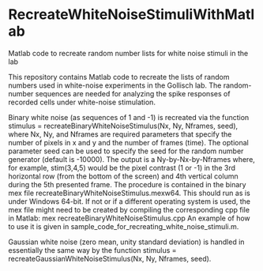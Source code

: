 # RecreateWhiteNoiseStimuliWithMatlab
Matlab code to recreate random number lists for white noise stimuli in the lab

This repository contains Matlab code to recreate the lists of random numbers used in white-noise experiments in the Gollisch lab.
The random-number sequences are needed for analyzing the spike responses of recorded cells under white-noise stimulation.

Binary white noise (as sequences of 1 and -1) is recreated via the function 
stimulus = recreateBinaryWhiteNoiseStimulus(Nx, Ny, Nframes, seed),
where Nx, Ny, and Nframes are required parameters that specify the number of pixels in x and y and the number of frames (time).
The optional parameter seed can be used to specify the seed for the random number generator (default is -10000).
The output is a Ny-by-Nx-by-Nframes where, for example, stim(3,4,5) would be the pixel contrast (1 or -1) in the 3rd horizontal row
(from the bottom of the screen) and 4th vertical column during the 5th presented frame.
The procedure is contained in the binary mex file recreateBinaryWhiteNoiseStimulus.mexw64. This should run as is under Windows 64-bit.
If not or if a different operating system is used, the mex file might need to be created by compiling the corresponding cpp file in Matlab:
mex recreateBinaryWhiteNoiseStimulus.cpp
An example of how to use it is given in sample_code_for_recreating_white_noise_stimuli.m.

Gaussian white noise (zero mean, unity standard deviation) is handled in essentially the same way by the function
stimulus = recreateGaussianWhiteNoiseStimulus(Nx, Ny, Nframes, seed).
